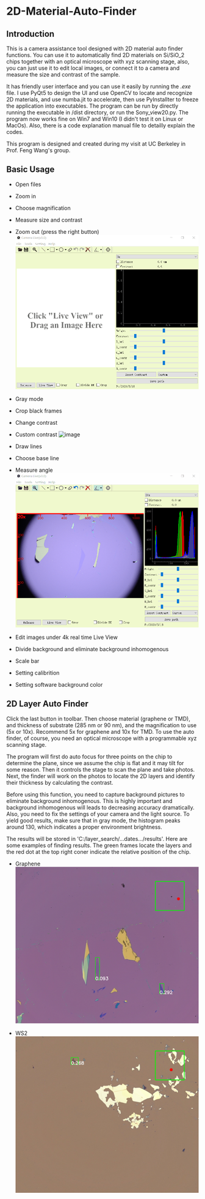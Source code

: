 # 2D-Material-Auto-Finder

## Introduction

This is a camera assistance tool designed with 2D material auto finder functions. 
You can use it to automatically find 2D materials on 
Si/SiO_2 chips together with an optical microscope with xyz scanning stage, also, you can just use it to edit local images, or 
connect it to a camera and measure the size and contrast of the sample. 

It has friendly user interface and you can use it easily by running the *.exe* file. I use PyQt5 to design the UI and use OpenCV to locate 
and recognize 2D materials, and use numba.jit to accelerate, then use PyInstallter to freeze the application into executables. The program
can be run by directly running the executable in /dist directory, or run the Sony_view20.py.
The program now works fine on Win7 and Win10 (I didn't test it on Linux or MacOs). Also, there is a code explanation manual file to 
detailly explain the codes.

This program is designed and created during my visit at UC Berkeley in Prof. Feng Wang's group.

## Basic Usage
- Open files
- Zoom in
- Choose magnification
- Measure size and contrast
- Zoom out (press the right button)
![image](https://github.com/jingxuxie/2D-Material-Auto-Finder/blob/master/readme/start.gif)

- Gray mode
- Crop black frames
- Change contrast
- Custom contrast
![image](https://github.com/jingxuxie/2D-Material-Auto-Finder/blob/master/readme/contrast.gif)

- Draw lines
- Choose base line
- Measure angle
![image](https://github.com/jingxuxie/2D-Material-Auto-Finder/blob/master/readme/angle.gif)

- Edit images under 4k real time Live View
- Divide background and eliminate background inhomogenous
- Scale bar
- Setting calibrition
- Setting software background color

## 2D Layer Auto Finder

Click the last button in toolbar. Then choose material (graphene or TMD), and thickness of substrate (285 nm or 90 nm), and the magnification to use (5x or 10x). Recommend 5x for graphene and 10x for TMD. To use the auto finder, of course, you need an optical microscope with a programmable xyz scanning stage.

The program will first do auto focus for three points on the chip to determine the plane, since we assume the chip is flat and it may tilt for some reason. Then it controls the stage to scan the plane and take photos. Next, the finder will work on the photos to locate the 2D layers and identify their thickness by calculating the contrast.

Before using this function, you need to capture background pictures to eliminate background inhomogenous. This is highly important and background inhomogenous will leads to decreasing accuracy dramatically. Also, you need to fix the settings of your camera and the light source. To yield good results, make sure that in gray mode, the histogram peaks around 130, which indicates a proper environment brightness.

The results will be stored in 'C:/layer_search/...dates.../results'. Here are some examples of finding results. The green frames locate the layers and the red dot at the top right coner indicate the relative position of the chip.

- Graphene
![image](https://github.com/jingxuxie/2D-Material-Auto-Finder/blob/master/readme/gr.bmp)

- WS2
![image](https://github.com/jingxuxie/2D-Material-Auto-Finder/blob/master/readme/WS2.jpg)
